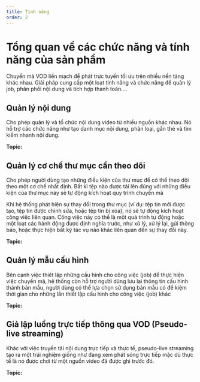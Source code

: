 ```yaml
---
title: Tính năng
order: 2
---
```


# Tổng quan về các chức năng và tính năng của sản phẩm

Chuyển mã VOD liền mạch để phát trực tuyến tối ưu trên nhiều nền tảng khác nhau. Giải pháp cung cấp một loạt tính năng và chức năng để quản lý job, phân phối nội dung và tích hợp thanh toán....

## Quản lý nội dung

Cho phép quản lý và tổ chức nội dung video từ nhiều nguồn khác nhau. Nó hỗ trợ các chức năng như tạo danh mục nội dung, phân loại, gắn thẻ và tìm kiếm nhanh nội dung.

**Topic:**


## Quản lý cơ chế thư mục cần theo dõi

Cho phép người dùng tạo những điều kiện của thư mục để có thể theo dõi theo một cơ chế nhất định. Bất kì tệp nào được tải lên đúng với những điều kiện của thư mục này sẽ tự động kích hoạt quy trình chuyển mã

Khi hệ thống phát hiện sự thay đổi trong thư mục (ví dụ: tệp tin mới được tạo, tệp tin được chỉnh sửa, hoặc tệp tin bị xóa), nó sẽ tự động kích hoạt công việc liên quan. Công việc này có thể là một quá trình tự động hoặc một loạt các hành động được định nghĩa trước, như xử lý, xử lý lại, gửi thông báo, hoặc thực hiện bất kỳ tác vụ nào khác liên quan đến sự thay đổi này.

**Topic:**

## Quản lý mẫu cấu hình

Bên cạnh việc thiết lập những cấu hình cho công việc (job) để thực hiện việc chuyển mã, hệ thống còn hỗ trợ người dùng lưu lại thông tin cấu hình thành bản mẫu, người dùng có thể lựa chọn sử dụng bản mẫu có để kiệm thời gian cho những lần thiết lập cấu hình cho công việc (job) khác

**Topic:**

## Giả lập luồng trực tiếp thông qua VOD (Pseudo-live streaming)

Khác với việc truyền tải nội dung trực tiếp và thực tế, pseudo-live streaming tạo ra một trải nghiệm giống như đang xem phát sóng trực tiếp mặc dù thực tế là nó được chơi từ một nguồn video đã được ghi trước đó.

**Topic:**
